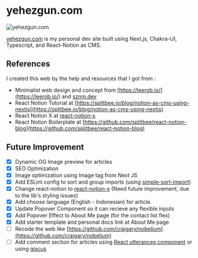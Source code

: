 # yehezgun.com

![yehezgun.com](https://socialify.git.ci/yehezkielgunawan/yehezgun.com/image?description=1&descriptionEditable=Yehezkiel%20Gunawan%27s%20Personal%20Site%2C%20built%20using%20Next.js%20and%20Chakra%20UI&font=KoHo&logo=https%3A%2F%2Fres.cloudinary.com%2Fyehez%2Fimage%2Fupload%2Fv1634043457%2Fyehez-avatar_u3q505.png&owner=1&pattern=Circuit%20Board&theme=Dark)

[yehezgun.com](https://yehezgun.com) is my personal dev site built using Next.js, Chakra-UI, Typescript, and React-Notion as CMS.

## References

I created this web by the help and resources that I got from :

- Minimalist web design and concept from [https://leerob.io/](https://leerob.io/) and [sznm.dev](https://sznm.dev)
- React Notion Tutorial at [https://splitbee.io/blog/notion-as-cms-using-nextjs](https://splitbee.io/blog/notion-as-cms-using-nextjs)
- React Notion X at [react-notion-x](https://github.com/NotionX/react-notion-x)
- React Notion Boilerplate at [https://github.com/splitbee/react-notion-blog](https://github.com/splitbee/react-notion-blog)

## Future Improvement

- [x] Dynamic OG Image preview for articles
- [x] SEO Optimization
- [x] Image optimization using Image tag from Next JS
- [x] Add ESLint config to sort and group imports (using [simple-sort-import](https://www.npmjs.com/package/eslint-plugin-simple-import-sort))
- [x] Change react-notion to [react-notion-x](https://github.com/NotionX/react-notion-x) (Need future improvement, due to the lib's styling issues)
- [x] Add choose language (English  - Indonesian) for article.
- [x] Update Popover Component so it can recieve any flexible inputs
- [x] Add Popover Effect to About Me page (for the contact list flex)
- [x] Add starter template and personal docs link at About Me page
- [ ] Recode the web like [https://github.com/craigary/nobelium](https://github.com/craigary/nobelium)
- [ ] Add comment section for articles using [React utterances component](https://www.npmjs.com/package/utterances-react-component) or using [giscus](https://github.com/giscus/giscus-component/tree/main/packages/react)
